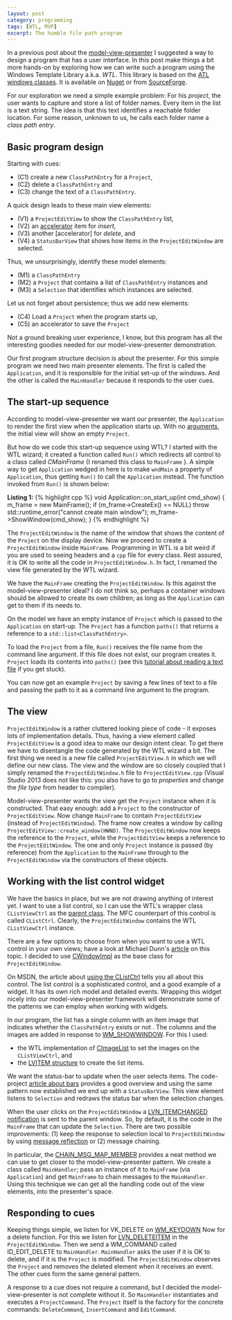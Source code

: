 ```yaml
---
layout: post
category: programming
tags: [WTL, MVP]
excerpt: The humble file path program
---
```


In a previous post about the 
<a href="{% post_url 2015-02-21-model-view-presenter%}">model-view-presenter</a> I suggested a way to design a program that has a user interface.  In this post make things a bit more hands-on by exploring how we can write such a program using the Windows Template Library a.k.a. _WTL_.  This library is based on the [ATL windows classes](https://msdn.microsoft.com/en-us/library/x1wf8d3x.aspx).  It is available on [Nuget](https://www.nuget.org/packages/wtl/) or from [SourceForge](http://sourceforge.net/projects/wtl/).  

For our exploration we need a simple example problem:  For his _project_, the user wants to capture and store a list of folder names.  Every item in the list is a text string. The idea is that this text identifies a reachable folder location.  For some reason, unknown to us, he calls each folder name a _class path entry_.  

## Basic program design
Starting with cues: 
 * (C1) create a new `ClassPathEntry` for a `Project`, 
 * (C2) delete a `ClassPathEntry` and 
 * (C3) change the text of a `ClassPathEntry`.  

A quick design leads to these main view elements: 
 * (V1) a `ProjectEditView` to show the `ClassPathEntry` list,
 * (V2) an [accelerator](https://msdn.microsoft.com/en-us/library/windows/desktop/ms645526%28v=vs.85%29.aspx) item for _insert_,
 * (V3) another [accelerator] for _delete_, and 
 * (V4) a `StatusBarView` that shows how items in the `ProjectEditWindow` are selected. 

Thus, we unsurprisingly, identify these model elements: 
 * (M1) a `ClassPathEntry` 
 * (M2) a `Project` that contains a list of `ClassPathEntry` instances and 
 * (M3) a `Selection` that identifies which instances are selected. 

Let us not forget about persistence; thus we add new elements:
 * (C4) Load a `Project` when the program starts up,
 * (C5) an accelerator to save the `Project`

Not a ground breaking user experience, I know, but this program has all the interesting goodies needed for our model-view-presenter demonstration.

Our first program structure decision is about the presenter. For this simple program we need two main presenter elements. The first is called the `Application`, and it is responsible for the initial set-up of the windows.  And the other is called the `MainHandler` because it responds to the user cues. 

## The start-up sequence
According to model-view-presenter we want our presenter, the `Application` to render the first view when the application starts up.  With no [arguments](https://msdn.microsoft.com/en-us/library/chfy7caa.aspx), the initial view will show an empty `Project`.

But how do we code this start-up sequence using WTL?  I started with the WTL wizard; it created a function called `Run()` which redirects all control to a class called _CMainFrame_ (I renamed this class to `MainFrame` ).  A simple way to get `Application` wedged in here is to make `wndMain` a property of `Application`, thus getting `Run()` to call the `Application` instead.  The function invoked from `Run()` is shown below:

**Listing 1:**
{% highlight cpp %}
void Application::on_start_up(int cmd_show) {
	m_frame = new MainFrame();
	if (m_frame->CreateEx() == NULL)
		throw std::runtime_error("cannot create main window");
	m_frame->ShowWindow(cmd_show);
}
{% endhighlight %} 

The `ProjectEditWindow` is the name of the window that shows the content of the `Project` on the display device. Now we proceed to create a `ProjectEditWindow` inside `MainFrame`. Programming in WTL is a bit weird if you are used to seeing headers and a `cpp` file for every class.  Rest assured, it is OK to write all the code in `ProjectEditWindow.h`.  In fact, I renamed the view file generated by the WTL wizard.

We have the `MainFrame` creating the `ProjectEditWindow`.  Is this against the model-view-presenter ideal?  I do not think so, perhaps a container windows should be allowed to create its own children; as long as the `Application` can get to them if its needs to.  

On the model we have an empty instance of `Project` which is passed to the `Application` on start-up.  The `Project` has a function `paths()` that returns a reference to a `std::list<ClassPathEntry>`.   

To load the `Project` from a file, `Run()` receives the file name from the command line argument.  If this file does not exist, our program creates it. `Project` loads its contents into `paths()` (see this [tutorial about reading a text file](http://www.cplusplus.com/doc/tutorial/files/) if you get stuck). 

You can now get an example `Project` by saving a few lines of text to a file and passing the path to it as a command line argument to the program.  

## The view 

`ProjectEditWindow` is a rather cluttered looking piece of code - it exposes lots of implementation details. Thus, having a view element called `ProjectEditView` is a good idea to make our design intent clear. To get there we have to disentangle the code generated by the WTL wizard a bit.  The first thing we need is a new file called `ProjectEditView.h` in which we will define our new class. The view and the window are so closely coupled that I simply renamed the `ProjectEditWindow.h` file to `ProjectEditView.cpp` (Visual Studio 2013 does not like this: you also have to go to _properties_ and change the _file type_ from header to compiler).  

Model-view-presenter wants the view get the `Project` instance when it is constructed. That easy enough: add a `Project` to the constructor of `ProjectEditView`. Now change `MainFrame` to contain `ProjectEditView` (instead of `ProjectEditWindow`).  The frame now creates a window by calling `ProjectEditView::create_window(HWND)`. The `ProjectEditWindow` now keeps the reference to the `Project`, while the `ProjectEditView` keeps a reference to the `ProjectEditWindow`.  The one and only `Project` instance is passed (by reference) from the `Application` to the `MainFrame` through to the `ProjectEditWindow` via the constructors of these objects.  

## Working with the list control widget
We have the basics in place, but we are not drawing anything of interest yet.
 I want to use a list control, so I can use the WTL's wrapper class `CListViewCtrl` as the [parent class](http://en.wikipedia.org/wiki/Class_(computer_programming)).  The MFC counterpart of this control is called `CListCtrl`. Clearly, the `ProjectEditWindow` contains the WTL `CListViewCtrl` instance.

There are a few options to choose from when you want to use a WTL control in your own views; have a look at Michael Dunn's [article](http://www.codeproject.com/Articles/4028/WTL-for-MFC-Programmers-Part-IV-Dialogs-and-Contro#usingwrap) on this topic. I decided to use [CWindowImpl](https://msdn.microsoft.com/en-us/library/h4616bh2.aspx) as the base class for `ProjectEditWindow`.

On MSDN, the article about [using the CListCtrl](https://msdn.microsoft.com/en-us/library/bycfwcsh.aspx) tells you all about this control.  The list control is a sophisticated control, and a good example of a widget.  It has its own rich model and detailed events.  Wrapping this widget nicely into our model-view-presenter framework will demonstrate some of the patterns we can employ when working with widgets.

In our program, the list has a single column with an item image that indicates whether the `ClassPathEntry` exists or not . The columns and the images are added in response to [WM_SHOWWINDOW](https://msdn.microsoft.com/en-us/library/windows/desktop/ms632645%28v=vs.85%29.aspx).  For this I used:
 * the WTL implementation of [CImageList](https://msdn.microsoft.com/en-us/library/96e492b8.aspx) to set the images on the `CListViewCtrl`, and
 * the [LVITEM structure](https://msdn.microsoft.com/en-us/library/windows/desktop/bb774760%28v=vs.85%29.aspx) to create the list items.

We want the status-bar to update when the user selects items.  The code-project [article about bars](http://www.codeproject.com/Articles/3948/WTL-for-MFC-Programmers-Part-III-Toolbars-and-Stat) provides a good overview and using the same pattern now established we end up with a `StatusBarView`.  This view element listens to `Selection` and redraws the status bar when the selection changes. 

When the user clicks on the `ProjectEditWindow` a [LVN_ITEMCHANGED notification](https://msdn.microsoft.com/en-us/library/windows/desktop/bb774845.aspxs) is sent to the parent window.  So, by default, it is the code in the `MainFrame` that can update the `Selection`. There are two possible improvements: (1) keep the response to selection local to `ProjectEditWindow` by using [message reflection](https://msdn.microsoft.com/en-us/library/aa260759.aspx#atlwindow_topic11) or (2) message chaining. 

In particular, the [CHAIN_MSG_MAP_MEMBER](https://msdn.microsoft.com/en-us/library/ttz68kw1.aspx) provides a neat method we can use to get closer to the model-view-presenter pattern. We create a class called `MainHandler`; pass an instance of it to `MainFrame` (via `Application`) and get `Mainframe` to chain messages to the `MainHandler`.  Using this technique we can get all the handling code out of the view elements, into the presenter's space.  

## Responding to cues
Keeping things simple, we listen for VK_DELETE on [WM_KEYDOWN](https://msdn.microsoft.com/en-us/library/windows/desktop/ms646280%28v=vs.85%29.aspx)
Now for a delete function.  For this we listen for [LVN_DELETEITEM](https://msdn.microsoft.com/en-us/library/windows/desktop/bb774812.aspx) in the `ProjectEditWindow`.  Then we send a WM_COMMAND called ID_EDIT_DELETE to `MainHandler`.  `MainHandler` asks the user if it is OK to delete, and if it is the `Project` is modified.  The `ProjectEditWindow` observes the `Project` and removes the deleted element when it receives an event. The other cues form the same general pattern.  

A response to a cue does not require a command, but I decided the model-view-presenter is not complete without it.  So `MainHandler` instantiates and executes a `ProjectCommand`.  The `Project` itself is the factory for the concrete commands: `DeleteCommand`, `InsertCommand` and `EditCommand`.   
